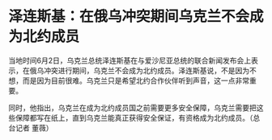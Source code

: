 

# 泽连斯基：在俄乌冲突期间乌克兰不会成为北约成员

当地时间6月2日，乌克兰总统泽连斯基在与爱沙尼亚总统的联合新闻发布会上表示，在俄乌冲突进行期间，乌克兰不会成为北约成员。泽连斯基说，不是因为不想，而是因为目前很难。乌克兰只是希望北约合作伙伴听到声音，这一点非常重要。

同时，他指出，乌克兰在成为北约成员国之前需要更多安全保障，乌克兰需要把这些保障都写在纸上，直到乌克兰能真正获得安全保证，有资格成为北约成员。（总台记者
董薇）

